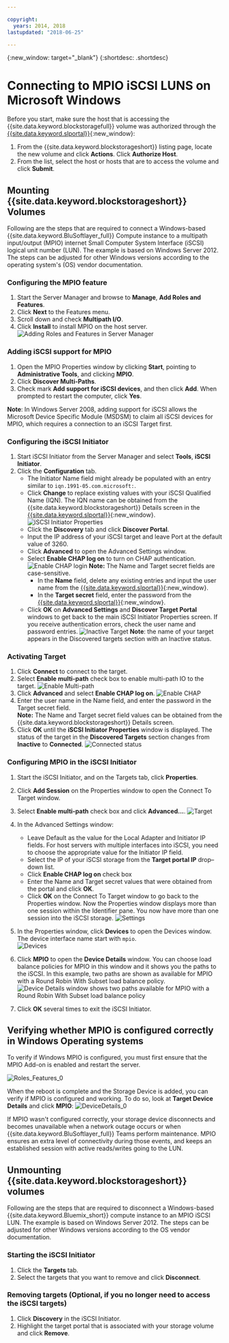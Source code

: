 ```yaml
---

copyright:
  years: 2014, 2018
lastupdated: "2018-06-25"

---
```

{:new_window: target="_blank"}
{:shortdesc: .shortdesc}

# Connecting to MPIO iSCSI LUNS on Microsoft Windows

Before you start, make sure the host that is accessing the {{site.data.keyword.blockstoragefull}} volume was authorized through the [{{site.data.keyword.slportal}}](https://control.softlayer.com/){:new_window}:

1. From the {{site.data.keyword.blockstorageshort}} listing page, locate the new volume and click **Actions**. Click **Authorize Host**.
2. From the list, select the host or hosts that are to access the volume and click **Submit**.

## Mounting {{site.data.keyword.blockstorageshort}} Volumes

Following are the steps that are required to connect a Windows-based {{site.data.keyword.BluSoftlayer_full}} Compute instance to a multipath input/output (MPIO) internet Small Computer System Interface (iSCSI) logical unit number (LUN). The example is based on Windows Server 2012. The steps can be adjusted for other Windows versions according to the operating system's (OS) vendor documentation.

### Configuring the MPIO feature

1. Start the Server Manager and browse to **Manage**, **Add Roles and Features**.
2. Click **Next** to the Features menu.
3. Scroll down and check **Multipath I/O**.
4. Click **Install** to install MPIO on the host server.
![Adding Roles and Features in Server Manager](/images/Roles_Features.png)

### Adding iSCSI support for MPIO

1. Open the MPIO Properties window by clicking **Start**, pointing to **Administrative Tools**, and clicking **MPIO**.
2. Click **Discover Multi-Paths**.
3. Check mark **Add support for iSCSI devices**, and then click **Add**. When prompted to restart the computer, click **Yes**.

**Note**: In Windows Server 2008, adding support for iSCSI allows the Microsoft Device Specific Module (MSDSM) to claim all iSCSI devices for MPIO, which requires a connection to an iSCSI Target first.

### Configuring the iSCSI Initiator

1. Start iSCSI Initiator from the Server Manager and select **Tools**, **iSCSI Initiator**.
2. Click the **Configuration** tab.
    - The Initiator Name field might already be populated with an entry similar to `iqn.1991-05.com.microsoft:`.
    - Click **Change** to replace existing values with your iSCSI Qualified Name (IQN). The IQN name can be obtained from the {{site.data.keyword.blockstorageshort}} Details screen in the [{{site.data.keyword.slportal}}](https://control.softlayer.com/){:new_window}. 
    ![iSCSI Initiator Properties](/images/iSCSI.png)
    - Click the **Discovery** tab and click **Discover Portal**.
    - Input the IP address of your iSCSI target and leave Port at the default value of 3260. 
    - Click **Advanced** to open the Advanced Settings window.
    - Select **Enable CHAP log on** to turn on CHAP authentication. 
    ![Enable CHAP login](/images/Advanced_0.png)
    **Note:** The Name and Target secret fields are case-sensitive.
         - In the **Name** field, delete any existing entries and input the user name from the [{{site.data.keyword.slportal}}](https://control.softlayer.com/){:new_window}.
         - In the **Target secret** field, enter the password from the [{{site.data.keyword.slportal}}](https://control.softlayer.com/){:new_window}.
    - Click **OK** on **Advanced Settings** and **Discover Target Portal** windows to get back to the main iSCSI Initiator Properties screen. If you receive authentication errors, check the user name and password entries. 
    ![Inactive Target](/images/Inactive_0.png)
    **Note**: the name of your target appears in the Discovered targets section with an Inactive status. 

    
### Activating Target

1. Click **Connect** to connect to the target.
2. Select **Enable multi-path** check box to enable multi-path IO to the target. 
![Enable Multi-path](/images/Connect_0.png)
3. Click **Advanced** and select **Enable CHAP log on**. 
![Enable CHAP](/images/chap_0.png)
4. Enter the user name in the Name field, and enter the password in the Target secret field.<br/>
**Note:** The Name and Target secret field values can be obtained from the {{site.data.keyword.blockstorageshort}} Details screen.
5. Click **OK** until the **iSCSI Initiator Properties** window is displayed. The status of the target in the **Discovered Targets** section changes from **Inactive** to **Connected**. 
![Connected status](/images/Connected.png) 


### Configuring MPIO in the iSCSI Initiator

1. Start the iSCSI Initiator, and on the Targets tab, click **Properties**.
2. Click **Add Session** on the Properties window to open the Connect To Target window.
3. Select **Enable multi-path** check box and click **Advanced...**.
  ![Target](/images/Target.png) 
  
4. In the Advanced Settings window:
   - Leave Default as the value for the Local Adapter and Initiator IP fields. For host servers with multiple interfaces into iSCSI, you need to choose the appropriate value for the Initiator IP field.
   - Select the IP of your iSCSI storage from the **Target portal IP** drop–down list.
   - Click **Enable CHAP log on** check box
   - Enter the Name and Target secret values that were obtained from the portal and click **OK**.
   - Click **OK** on the Connect To Target window to go back to the Properties window. Now the Properties window displays more than one session within the Identifier pane. You now have more than one session into the iSCSI storage. 
   ![Settings](/images/Settings.png) 
   
5. In the Properties window, click **Devices** to open the Devices window. The device interface name start with `mpio`. <br/>
  ![Devices](/images/Devices.png) 
  
6. Click **MPIO** to open the **Device Details** window. You can choose load balance policies for MPIO in this window and it shows you the paths to the iSCSI. In this example, two paths are shown as available for MPIO with a Round Robin With Subset load balance policy.
  ![Device Details window shows two paths available for MPIO with a Round Robin With Subset load balance policy](/images/DeviceDetails.png) 
  
7. Click **OK** several times to exit the iSCSI Initiator.



## Verifying whether MPIO is configured correctly in Windows Operating systems

To verify if Windows MPIO is configured, you must first ensure that the MPIO Add-on is enabled and restart the server.

![Roles_Features_0](/images/Roles_Features_0.png)

When the reboot is complete and the Storage Device is added, you can verify if MPIO is configured and working. To do so, look at **Target Device Details** and click **MPIO**:
![DeviceDetails_0](/images/DeviceDetails_0.png)

If MPIO wasn't configured correctly, your storage device disconnects and becomes unavailable when a network outage occurs or when {{site.data.keyword.BluSoftlayer_full}} Teams perform maintenance. MPIO ensures an extra level of connectivity during those events, and keeps an established session with active reads/writes going to the LUN.

## Unmounting {{site.data.keyword.blockstorageshort}} volumes

Following are the steps that are required to disconnect a Windows-based {{site.data.keyword.Bluemix_short}} compute instance to an MPIO iSCSI LUN. The example is based on Windows Server 2012. The steps can be adjusted for other Windows versions according to the OS vendor documentation.

### Starting the iSCSI Initiator

1. Click the **Targets** tab.
2. Select the targets that you want to remove and click **Disconnect**.

### Removing targets (Optional, if you no longer need to access the iSCSI targets)

1. Click **Discovery** in the iSCSI Initiator.
2. Highlight the target portal that is associated with your storage volume and click **Remove**.
